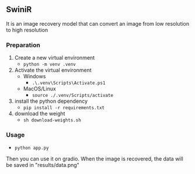 ## SwiniR
It is an image recovery model that can convert an image from low resolution to high resolution

### Preparation
1. Create a new virtual environment
   - `python -m venv .venv`
2. Activate the virtual environment
   - Windows
     - `.\.venv\Scripts\Activate.ps1`
   - MacOS/Linux
     - `source ./.venv/Scripts/activate`
3. install the python dependency
   - `pip install -r requirements.txt`
4. download the weight
   - `sh download-weights.sh`

### Usage
- `python app.py`

Then you can use it on gradio.
When the image is recovered, the data will be saved in "results/data.png"